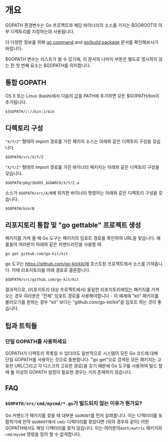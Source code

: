 # 개요

GOPATH 환경변수는 Go 프로젝트와 해당 바이너리의 소스를 가지는 $GOROOT의 의부 디렉토리를 지정하는데 사용됩니다.

더 다양한 정보를 위해 [go command](http://golang.org/cmd/go/#hdr-GOPATH_environment_variable) and [go/build package](http://golang.org/pkg/go/build/) 문서를 확인해보시기 바랍니다.

$GOPATH 변수는 리스트가 될 수 있기에, 이 문서의 나머지 부분은 별도로 명시하지 않는 한 첫 번째 요소는 $GOPATH를 의미합니다.

## 통합 GOPATH

OS X 또는 Linux (bash)에서 다음의 값을 PATH에 추가하면 모든 $GOPATH/bin이 추가됩니다.
```
${GOPATH//://bin:}/bin
```

## 디렉토리 구성

`"X/Y/Z"` 형태의 import 경로를 가진 패키지 소스는 아래와 같은 디렉토리 구성을 갖습니다.
```
$GOPATH/src/X/Y/Z
```

`"X/Y/Z"` 형태의 import 경로를 가진 바이너리 패키지는 아래와 같은 디렉토리 구성을 갖습니다.
```
$GOPATH/pkg/$GOOS_$GOARCH/X/Y/Z.a
```

소스가 `$GOPATH/src/A/B`에 위치한 바이너리 명령어는 아래와 같은 디렉토리 구성을 갖습니다.
```
$GOPATH/bin/B
```

## 리포지토리 통합 및 "go gettable" 프로젝트 생성
패키지를 가져 올 때 Go 도구는 패키지의 임포트 경로를 확인하여 URL을 찾습니다. 예를들어 여러분이 아래와 같은 커맨드라인을 사용할 때
```
go get github.com/go-kit/kit
```
go 도구는 https://github.com/go-kit/kit/에 호스트된 프로젝트에서 소스를 가져옵니다. 이때 리포지토리를 아래 경로로 클론합니다.
```
$GOPATH/src/github.com/go-kit/kit
```

결과적으로, (리포지토리 대상 프로젝트에서) 동일한 리포지토리에있는 패키지를 가져 오는 경우 여러분은 "전체" 임포트 경로를 사용해야합니다 - 이 예제에 "kit" 패키지를 불러오기를 원하는 경우 "kit" 보다는 "github.com/go-kit/kit"을 임포트 하는 것이 좋습니다.

## 팁과 트릭들

### 단일 GOPATH를 사용하세요

GOPATH가 디렉토리 목록일 수 있더라도 일반적으로 시스템의 모든 Go 코드에 대해 단일 GOPATH를 사용하는 것으로 충분합니다. "go get"으로 검색된 모든 패키지는 고유한 URL(그리고 각 디스크의 고유한 경로)을 갖기 때문에 Go 도구를 사용하여 빌드 할 때 둘 이상의 GOPATH 설정이 필요한 경우는 거의 존재하지 않습니다.

## FAQ
### `$GOPATH/src/cmd/mycmd/*.go`가 빌드되지 않는 이유가 뭔가요?
Go 커맨드가 패키지를 찾을 때 대부분 `$GOROOT`를 먼저 살펴봅니다. 이는 디렉터리를 포함하기에 만약 `$GOROOT`에서 `cmd/` 디렉터리를 찾았다면 (위의 경우와 같이) 어떤 GOPATH에서도 해당 디렉터리를 찾지 않습니다. 이는 여러분의`math/matrix` 패키지와 `cmd/mycmd` 명령을 정의 할 수 없게합니다.